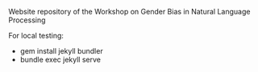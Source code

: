 Website repository of the Workshop on Gender Bias in Natural Language Processing

For local testing:
- gem install jekyll bundler
- bundle exec jekyll serve
